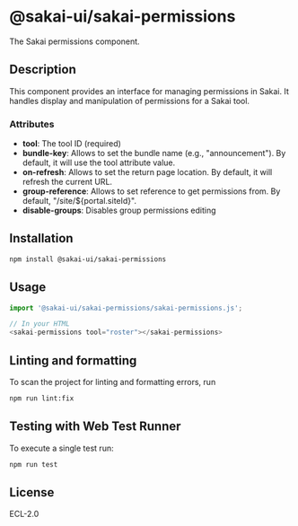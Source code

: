 # @sakai-ui/sakai-permissions

The Sakai permissions component.

## Description

This component provides an interface for managing permissions in Sakai. It handles display and manipulation of permissions for a Sakai tool.

### Attributes

- **tool**: The tool ID (required)
- **bundle-key**: Allows to set the bundle name (e.g., "announcement"). By default, it will use the tool attribute value.
- **on-refresh**: Allows to set the return page location. By default, it will refresh the current URL.
- **group-reference**: Allows to set reference to get permissions from. By default, "/site/${portal.siteId}".
- **disable-groups**: Disables group permissions editing

## Installation

```bash
npm install @sakai-ui/sakai-permissions
```

## Usage

```javascript
import '@sakai-ui/sakai-permissions/sakai-permissions.js';

// In your HTML
<sakai-permissions tool="roster"></sakai-permissions>
```

## Linting and formatting

To scan the project for linting and formatting errors, run

```bash
npm run lint:fix
```

## Testing with Web Test Runner

To execute a single test run:

```bash
npm run test
```

## License

ECL-2.0
